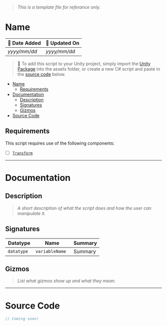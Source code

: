 > *This is a template file for referance only.*
# Name

| 📆 Date Added | 📆 Updated On |
|-|-|
|*yyyy/mm/dd*|*yyyy/mm/dd*|

> :paperclip: To add this script to your Unity project, simply import the [Unity Package](./) into the assets folder, or create a new C# script and paste in the [source code](./specs.md#source-code) below.

- [Name](#name)
  - [Requirements](#requirements)
- [Documentation](#documentation)
  - [Description](#description)
  - [Signatures](#signatures)
  - [Gizmos](#gizmos)
- [Source Code](#source-code)
## Requirements

This script requires use of the following components:
- [ ] [`Transform`](https://docs.unity3d.com/ScriptReference/Transform.html)

---
# Documentation

## Description
> *A short description of what the script does and how the user can manipulate it.*

## Signatures
| Datatype | Name | Summary |
|-|-|-|
| `datatype ` | `variableName ` | Summary |
## Gizmos

> *List what gizmos show up and what they mean.*

---
# Source Code
``` cs
// Coming soon!
```
